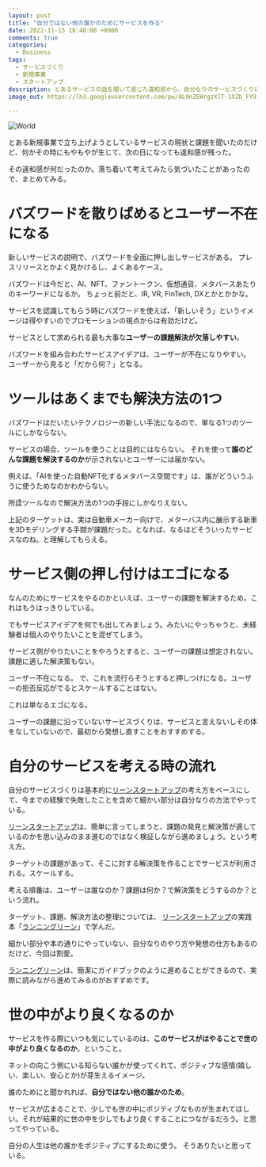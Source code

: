 ```yaml
---
layout: post
title: "自分ではない他の誰かのためにサービスを作る"
date: 2022-11-15 18:40:00 +0900
comments: true
categories:
  - Business
tags:
  - サービスづくり
  - 新規事業
  - スタートアップ
description: とあるサービスの話を聞いて感じた違和感から、自分なりのサービスづくりについてちょっとまとめてみた
image_out: https://lh3.googleusercontent.com/pw/AL9nZEWrgzXlT-1XZD_FY9-QMGvg4aiJ8NBZS5k_rTexTdfNEWOQfpjLbwRkQHYiKFVR5ngwCXANlBhlRtliaqkBagrjRMUys7qz-QTRvJ5GLHrB2Ea6QvcbT4Nit7gGf1JXUbBytRmGWkpbhQNlehV9HmlNfg=w1078-h665-no?authuser=0

---
```

![World](https://lh3.googleusercontent.com/pw/AL9nZEWrgzXlT-1XZD_FY9-QMGvg4aiJ8NBZS5k_rTexTdfNEWOQfpjLbwRkQHYiKFVR5ngwCXANlBhlRtliaqkBagrjRMUys7qz-QTRvJ5GLHrB2Ea6QvcbT4Nit7gGf1JXUbBytRmGWkpbhQNlehV9HmlNfg=w1078-h665-no?authuser=0)

とある新規事業で立ち上げようとしているサービスの現状と課題を聞いたのだけど、何かその時にもやもやが生じて、次の日になっても違和感が残った。

その違和感が何だったのか。落ち着いて考えてみたら気づいたことがあったので、まとめてみる。

# バズワードを散りばめるとユーザー不在になる

新しいサービスの説明で、バズワードを全面に押し出しサービスがある。
プレスリリースとかよく見かけるし、よくあるケース。

バズワードは今だと、AI、NFT、ファントークン、仮想通貨、メタバースあたりのキーワードになるか。
ちょっと前だと、IR, VR, FinTech, DXとかとかかな。

サービスを認識してもらう時にバズワードを使えば、「新しいそう」というイメージは得やすいのでプロモーションの視点からは有効だけど。

サービスとして求められる最も大事な**ユーザーの課題解決が欠落しやすい**。

バズワードを組み合わたサービスアイデアは、ユーザーが不在になりやすい。
ユーザーから見ると「だから何？」となる。

# ツールはあくまでも解決方法の1つ

バズワードはだいたいテクノロジーの新しい手法になるので、単なる1つのツールにしかならない。

サービスの場合、ツールを使うことは目的にはならない。
それを使って**誰のどんな課題を解決するのか**が示されないとユーザーには届かない。

例えば、「AIを使った自動NFT化するメタバース空間です」は、誰がどういうふうに使うためなのかわからない。

所詮ツールなので解決方法の1つの手段にしかなりえない。

上記のターゲットは、実は自動車メーカー向けで、メターバス内に展示する新車を3Dモデリングする手間が課題だった。となれば、なるほどそういったサービスなのね。と理解してもらえる。

# サービス側の押し付けはエゴになる

なんのためにサービスをやるのかといえば、ユーザーの課題を解決するため。これはもうはっきりしている。

でもサービスアイデアを何でも出してみましょう。みたいにやっちゃうと、未経験者は個人のやりたいことを混ぜてしまう。

サービス側がやりたいことをやろうとすると、ユーザーの課題は想定されない。課題に適した解決策もない。

ユーザー不在になる。
で、これを流行らそうとすると押しつけになる。ユーザーの拒否反応がでるとスケールすることはない。

これは単なるエゴになる。

ユーザーの課題に沿っていないサービスづくりは、サービスと言えないしその体をなしていないので、最初から発想し直すことをおすすめする。


# 自分のサービスを考える時の流れ

自分のサービスづくりは基本的に[リーンスタートアップ][lean-startup]の考え方をベースにして、今までの経験で失敗したことを含めて細かい部分は自分なりの方法でやっている。

[リーンスタートアップ][lean-startup]は、簡単に言ってしまうと、課題の発見と解決策が適しているのかを思い込みのまま進むのではなく検証しながら進めましょう。という考え方。

ターゲットの課題があって、そこに対する解決策を作ることでサービスが利用される。スケールする。

考える順番は、ユーザーは誰なのか？課題は何か？で解決策をどうするのか？という流れ。

ターゲット、課題、解決方法の整理については、
[リーンスタートアップ][lean-startup]の実践本「[ランニングリーン][running-lean]」で学んだ。

細かい部分や本の通りにやっていない、自分なりのやり方や発想の仕方もあるのだけど、今回は割愛。

[ランニングリーン][running-lean]は、簡潔にガイドブックのように進めることができるので、実際に読みながら進めてみるのがおすすめです。


# 世の中がより良くなるのか

サービスを作る際にいつも気にしているのは、**このサービスがはやることで世の中がより良くなるのか**。ということ。

ネットの向こう側にいる知らない誰かが使ってくれて、ポジティブな感情(嬉しい、楽しい、安心とか)が芽生えるイメージ。

誰のためにと聞かれれば、**自分ではない他の誰かのため**。

サービスが広まることで、少しでも世の中にポジティブなものが生まれてほしい。それが結果的に世の中を少しでもより良くすることにつながるだろう。と思ってやっている。

自分の人生は他の誰かをポジティブにするために使う。
そうありたいと思っている。

[lean-startup]: https://amzn.to/3Oid3Lb
[running-lean]: https://amzn.to/3hE8YEK
